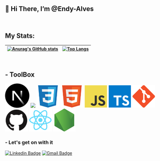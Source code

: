 <h2> 👋 Hi There, I’m @Endy-Alves </h2>
<tr><br>
<h2> My Stats: </h2>

| [![Anurag's GitHub stats](https://github-readme-stats.vercel.app/api/?username=pedromogly&repo=github-readme-stats&show_icons=true&theme=tokyonight)](https://github.com/pedromogly/github-readme-stats) | [![Top Langs](https://github-readme-stats.vercel.app/api/top-langs/?username=pedromogly&repo=convoychat&layout=compact&theme=tokyonight)](https://github.com/pedromogly/github-readme-stats) |
| ------------- | ------------- |
  
<br><tr>
<h2>- ToolBox</h2>
<p>
  <img class="anim-icon" src="https://raw.githubusercontent.com/devicons/devicon/1119b9f84c0290e0f0b38982099a2bd027a48bf1/icons/nextjs/nextjs-original.svg" width="80px">
  <img class="anim-icon" src="https://upload.wikimedia.org/wikipedia/commons/d/d5/Tailwind_CSS_Logo.svg" width="75px">
  <img src="https://raw.githubusercontent.com/devicons/devicon/1119b9f84c0290e0f0b38982099a2bd027a48bf1/icons/css3/css3-original.svg" width="75px">
  <img src="https://raw.githubusercontent.com/devicons/devicon/1119b9f84c0290e0f0b38982099a2bd027a48bf1/icons/html5/html5-original.svg" width="75px">
  <img src="https://raw.githubusercontent.com/devicons/devicon/1119b9f84c0290e0f0b38982099a2bd027a48bf1/icons/javascript/javascript-original.svg" width="75px">
  <img src="https://raw.githubusercontent.com/devicons/devicon/1119b9f84c0290e0f0b38982099a2bd027a48bf1/icons/typescript/typescript-original.svg" width="75px">
  <img src="https://raw.githubusercontent.com/devicons/devicon/1119b9f84c0290e0f0b38982099a2bd027a48bf1/icons/git/git-original.svg" width="75px">
  <img src="https://raw.githubusercontent.com/devicons/devicon/1119b9f84c0290e0f0b38982099a2bd027a48bf1/icons/github/github-original.svg" width="75px">
  <img src="https://raw.githubusercontent.com/devicons/devicon/1119b9f84c0290e0f0b38982099a2bd027a48bf1/icons/react/react-original.svg" width="75px">
  <img src="https://raw.githubusercontent.com/devicons/devicon/1119b9f84c0290e0f0b38982099a2bd027a48bf1/icons/nodejs/nodejs-original.svg" width="75px">
  
</p><tr>
<h3>- Let's get on with it</h3>
  
[![Linkedin Badge](https://img.shields.io/badge/-LinkedIn-blue?style=flat-square&logo=Linkedin&logoColor=white&link=https://www.linkedin.com/in/pedromogly/)](https://www.linkedin.com/in/pedromogly/)
[![Gmail Badge](https://img.shields.io/badge/-Gmail-c14438?style=flat-square&logo=Gmail&logoColor=white&link=mailto:pedromogly@gmail.com)](mailto:pedromogly@gmail.com)
